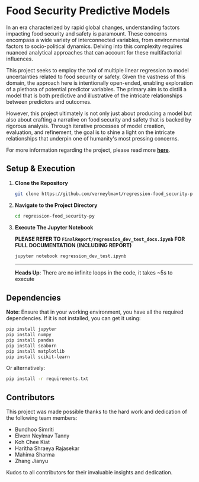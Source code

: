 # Food Security Predictive Models

In an era characterized by rapid global changes, understanding factors impacting food security and safety is paramount. These concerns encompass a wide variety of interconnected variables, from environmental factors to socio-political dynamics. Delving into this complexity requires nuanced analytical approaches that can account for these multifactorial influences.

This project seeks to employ the tool of multiple linear regression to model uncertainties related to food security or safety. Given the vastness of this domain, the approach here is intentionally open-ended, enabling exploration of a plethora of potential predictor variables. The primary aim is to distill a model that is both predictive and illustrative of the intricate relationships between predictors and outcomes.

However, this project ultimately is not only just about producing a model but also about crafting a narrative on food security and safety that is backed by rigorous analysis. Through iterative processes of model creation, evaluation, and refinement, the goal is to shine a light on the intricate relationships that underpin one of humanity's most pressing concerns.

For more information regarding the project, please read more **[here](https://github.com/verneylmavt/regression-food_security-py/blob/728d429b24c9331ff5617860619e54078ebeb0a3/regression_project_info.pdf)**.

## Setup & Execution

1. **Clone the Repository**

   ```bash
   git clone https://github.com/verneylmavt/regression-food_security-py.git
   ```

2. **Navigate to the Project Directory**

   ```bash
   cd regression-food_security-py
   ```

3. **Execute The Jupyter Notebook**

   **PLEASE REFER TO `FinalReport/regression_dev_test_docs.ipynb` FOR FULL DOCUMENTATION (INCLUDING REPORT)**

   ```bash
   jupyter notebook regression_dev_test.ipynb
   ```

   ***

   **Heads Up**: There are no infinite loops in the code, it takes ~5s to execute

## Dependencies

**Note**: Ensure that in your working environment, you have all the required dependencies. If it is not installed, you can get it using:

```bash
pip install jupyter
pip install numpy
pip install pandas
pip install seaborn
pip install matplotlib
pip install scikit-learn
```

Or alternatively:

```bash
pip install -r requirements.txt
```

## Contributors

This project was made possible thanks to the hard work and dedication of the following team members:

- Bundhoo Simriti
- Elvern Neylmav Tanny
- Koh Chee Kiat
- Haritha Shraeya Rajasekar
- Mahima Sharma
- Zhang Jianyu

Kudos to all contributors for their invaluable insights and dedication.

<!-- THIS IS A LEGIT COMMENT --!>
